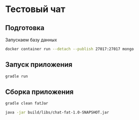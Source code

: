 # Тестовый чат

## Подготовка
Запускаем базу данных
```bash
docker container run --detach --publish 27017:27017 mongo
```

## Запуск приложения
```bash
gradle run
```

## Сборка приложения
```bash
gradle clean fatJar
```
```bash
java -jar build/libs/chat-fat-1.0-SNAPSHOT.jar
```